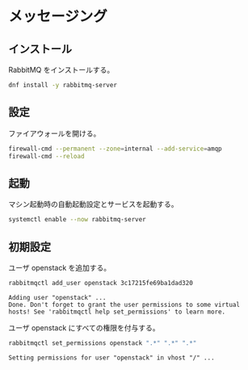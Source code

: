 # メッセージング

## インストール

RabbitMQ をインストールする。

```sh
dnf install -y rabbitmq-server
```

## 設定

ファイアウォールを開ける。

```sh
firewall-cmd --permanent --zone=internal --add-service=amqp
firewall-cmd --reload
```

## 起動

マシン起動時の自動起動設定とサービスを起動する。

```sh
systemctl enable --now rabbitmq-server
```

## 初期設定

ユーザ openstack を追加する。

```sh
rabbitmqctl add_user openstack 3c17215fe69ba1dad320
```

```
Adding user "openstack" ...
Done. Don't forget to grant the user permissions to some virtual hosts! See 'rabbitmqctl help set_permissions' to learn more.
```

ユーザ openstack にすべての権限を付与する。

```sh
rabbitmqctl set_permissions openstack ".*" ".*" ".*"
```

```
Setting permissions for user "openstack" in vhost "/" ...
```
